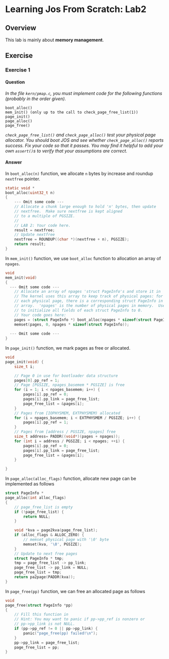 # Learning Jos From Scratch: Lab2

## Overview

This lab is mainly about **memory management**.

## Exercise 

### Exercise 1

#### Question

*In the file `kern/pmap.c`, you must implement code for the following functions (probably in the order given).*

```
boot_alloc()
mem_init() (only up to the call to check_page_free_list(1))
page_init()
page_alloc()
page_free()
```

*`check_page_free_list()` and `check_page_alloc()` test your physical page allocator. You should boot JOS and see whether `check_page_alloc()` reports success. Fix your code so that it passes. You may find it helpful to add your own `assert()`s to verify that your assumptions are correct.*

#### Answer

In `boot_alloc(n)` function, we allocate `n` bytes by increase and roundup `nextfree` pointer. 

```c
static void *
boot_alloc(uint32_t n)
{
	--- Omit some code ---
	// Allocate a chunk large enough to hold 'n' bytes, then update
	// nextfree.  Make sure nextfree is kept aligned
	// to a multiple of PGSIZE.
	//
	// LAB 2: Your code here.
	result = nextfree;
	// Update nextfree
	nextfree = ROUNDUP((char *)(nextfree + n), PGSIZE);
	return result;
}
```

In `mem_init()` function, we use `boot_alloc` function to allocation an array of `npages`. 

```c
void
mem_init(void)
{
  --- Omit some code ---
	// Allocate an array of npages 'struct PageInfo's and store it in 'pages'.
	// The kernel uses this array to keep track of physical pages: for
	// each physical page, there is a corresponding struct PageInfo in this
	// array.  'npages' is the number of physical pages in memory.  Use memset
	// to initialize all fields of each struct PageInfo to 0.
	// Your code goes here:
	pages = (struct PageInfo *) boot_alloc(npages * sizeof(struct PageInfo));
	memset(pages, 0, npages * sizeof(struct PageInfo));
  
  --- Omit some code ---
}
```

In `page_init()` function, we mark pages as free or allocated. 

```c
void
page_init(void) {
	size_t i;

	// Page 0 in use for bootloader data structure
	pages[0].pp_ref = 1;
	// Page [PGSIZE, npages_basemem * PGSIZE] is free
	for (i = 1; i < npages_basemem; i++) {
		pages[i].pp_ref = 0;
		pages[i].pp_link = page_free_list;
		page_free_list = &pages[i];
	}
	// Pages from [IOPHYSMEM, EXTPHYSMEM) allocated
	for (i = npages_basemem; i < EXTPHYSMEM / PGSIZE; i++) {
		pages[i].pp_ref = 1;
	}
	// Pages from [address / PGSIZE, npages] free
	size_t address= PADDR((void*)(pages + npages));
	for (int i = address / PGSIZE; i < npages; ++i) {
		pages[i].pp_ref = 0;
		pages[i].pp_link = page_free_list;
		page_free_list = &pages[i];
	}

}
```

In `page_alloc(alloc_flags)` function, allocate new page can be implemented as follows

```c
struct PageInfo *
page_alloc(int alloc_flags)
{
	// page_free_list is empty
	if (!page_free_list) {
		return NULL;
	}

	void *kva = page2kva(page_free_list);
	if (alloc_flags & ALLOC_ZERO) {
		// memset physical page with '\0' byte
		memset(kva, '\0', PGSIZE);
	}
	// Update to next free pages
	struct PageInfo * tmp;
	tmp = page_free_list -> pp_link;
	page_free_list -> pp_link = NULL;
	page_free_list = tmp;
	return pa2page(PADDR(kva));
}
```

In `page_free(pp)` function, we can free an allocated page as follows

```c
void
page_free(struct PageInfo *pp)
{
	// Fill this function in
	// Hint: You may want to panic if pp->pp_ref is nonzero or
	// pp->pp_link is not NULL.
	if (pp->pp_ref != 0 || pp->pp_link) {
		panic("page_free(pp) failed!\n");
	}
	pp->pp_link = page_free_list;
	page_free_list = pp;
}
```

